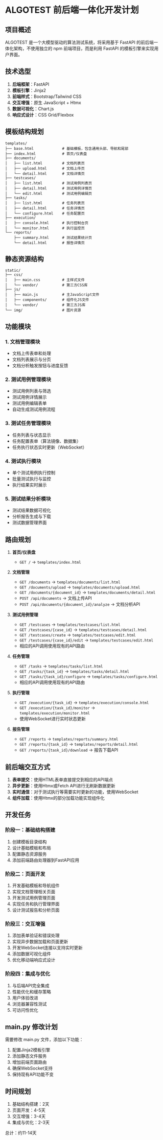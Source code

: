 # ALGOTEST 前后端一体化开发计划

## 项目概述

ALGOTEST 是一个大模型驱动的算法测试系统，将采用基于 FastAPI 的前后端一体化架构，不使用独立的 npm 前端项目，而是利用 FastAPI 的模板引擎来实现用户界面。

## 技术选型

1. **后端框架**：FastAPI
2. **模板引擎**：Jinja2
3. **前端样式**：Bootstrap/Tailwind CSS
4. **交互增强**：原生 JavaScript + Htmx
5. **数据可视化**：Chart.js
6. **响应式设计**：CSS Grid/Flexbox

## 模板结构规划

```
templates/
├── base.html             # 基础模板，包含通用头部、导航和尾部
├── index.html            # 首页/仪表盘
├── documents/
│   ├── list.html         # 文档列表页
│   ├── upload.html       # 文档上传页
│   └── detail.html       # 文档详情页
├── testcases/
│   ├── list.html         # 测试用例列表页
│   ├── detail.html       # 测试用例详情页
│   └── edit.html         # 测试用例编辑页
├── tasks/
│   ├── list.html         # 任务列表页
│   ├── detail.html       # 任务详情页
│   └── configure.html    # 任务配置页
├── execution/
│   ├── console.html      # 执行控制台页
│   └── monitor.html      # 执行监控页
└── reports/
    ├── summary.html      # 测试结果统计页
    └── detail.html       # 报告详情页
```

## 静态资源结构

```
static/
├── css/
│   ├── main.css          # 主样式文件
│   └── vendor/           # 第三方CSS库
├── js/
│   ├── main.js           # 主JavaScript文件
│   ├── components/       # 组件化JS文件
│   └── vendor/           # 第三方JS库
└── img/                  # 图片资源
```

## 功能模块

### 1. 文档管理模块
- 文档上传表单和处理
- 文档列表展示与分页
- 文档分析触发按钮与进度反馈

### 2. 测试用例管理模块
- 测试用例列表与筛选
- 测试用例详情展示
- 测试用例编辑表单
- 自动生成测试用例流程

### 3. 测试任务管理模块
- 任务列表与状态显示
- 任务配置表单（算法镜像、数据集）
- 任务执行状态实时更新（WebSocket）

### 4. 测试执行模块
- 单个测试用例执行控制
- 批量测试执行与监控
- 执行结果实时展示

### 5. 测试结果分析模块
- 测试结果数据可视化
- 分析报告生成与下载
- 测试数据管理界面

## 路由规划

1. **首页/仪表盘**
   - `GET /` → `templates/index.html`

2. **文档管理**
   - `GET /documents` → `templates/documents/list.html`
   - `GET /documents/upload` → `templates/documents/upload.html`
   - `GET /documents/{document_id}` → `templates/documents/detail.html`
   - `POST /api/documents` → 文档上传API
   - `POST /api/documents/{document_id}/analyze` → 文档分析API

3. **测试用例管理**
   - `GET /testcases` → `templates/testcases/list.html`
   - `GET /testcases/{case_id}` → `templates/testcases/detail.html`
   - `GET /testcases/create` → `templates/testcases/edit.html`
   - `GET /testcases/{case_id}/edit` → `templates/testcases/edit.html`
   - 相应的API调用使用现有的API路由

4. **任务管理**
   - `GET /tasks` → `templates/tasks/list.html`
   - `GET /tasks/{task_id}` → `templates/tasks/detail.html`
   - `GET /tasks/{task_id}/configure` → `templates/tasks/configure.html`
   - 相应的API调用使用现有的API路由

5. **执行管理**
   - `GET /execution/{task_id}` → `templates/execution/console.html`
   - `GET /execution/{task_id}/monitor` → `templates/execution/monitor.html`
   - 使用WebSocket进行实时状态更新

6. **报告管理**
   - `GET /reports` → `templates/reports/summary.html`
   - `GET /reports/{task_id}` → `templates/reports/detail.html`
   - `GET /reports/{task_id}/download` → 报告下载API

## 前后端交互方式

1. **表单提交**：使用HTML表单直接提交到相应的API端点
2. **异步更新**：使用Htmx或Fetch API进行无刷新数据更新
3. **实时通信**：对于测试执行等需要实时更新的功能，使用WebSocket
4. **组件加载**：使用Htmx的部分加载功能实现组件化

## 开发任务

### 阶段一：基础结构搭建

1. 创建模板目录结构
2. 设计基础模板和布局
3. 配置静态资源服务
4. 添加前端路由处理器到FastAPI应用

### 阶段二：页面开发

1. 开发基础模板和导航组件
2. 实现文档管理相关页面
3. 开发测试用例管理页面
4. 实现任务和执行管理界面
5. 设计测试报告和分析页面

### 阶段三：交互增强

1. 添加表单验证和错误处理
2. 实现异步数据加载和页面更新
3. 开发WebSocket连接以支持实时更新
4. 添加数据可视化组件
5. 优化移动端响应式设计

### 阶段四：集成与优化

1. 与后端API完全集成
2. 性能优化和缓存策略
3. 用户体验改进
4. 浏览器兼容性测试
5. 可访问性优化

## main.py 修改计划

需要修改 main.py 文件，添加以下功能：

1. 配置Jinja2模板引擎
2. 添加静态文件服务
3. 增加前端页面路由
4. 确保WebSocket支持
5. 保持现有API功能不变

## 时间规划

1. 基础结构搭建：2天
2. 页面开发：4-5天
3. 交互增强：3-4天
4. 集成与优化：2-3天

总计：约11-14天 